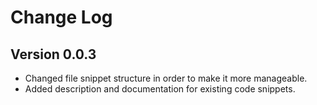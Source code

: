 # Change Log

## Version 0.0.3
- Changed file snippet structure in order to make it more manageable.
- Added description and documentation for existing code snippets.